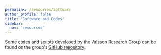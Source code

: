 ```yaml
---
permalink: /resources/software
author_profile: false
title: "Software and Codes"
sidebar:
  nav: "resources"
---
```


Some codes and scripts developed by the Valsson Research Group can be found on the group's [GitHub repository](https://github.com/valsson-group).
